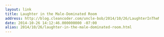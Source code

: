 ```yaml
---
layout: link
title: Laughter in the Male-Dominated Room
address: http://blog.cleancoder.com/uncle-bob/2014/10/26/LaughterInTheMaleDominatedRoom.html
date: 2014-10-26 14:12:46.000000000 -07:00
alias: 2014/10/26/laughter-in-the-male-dominated-room.html
---
```



